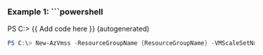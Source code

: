 ### Example 1: ```powershell
PS C:> {{ Add code here }} (autogenerated)
```powershell
PS C:\> New-AzVmss -ResourceGroupName {ResourceGroupName} -VMScaleSetName {VMScaleSetName} -VirtualMachineScaleSet {VirtualMachineScaleSet}
```

